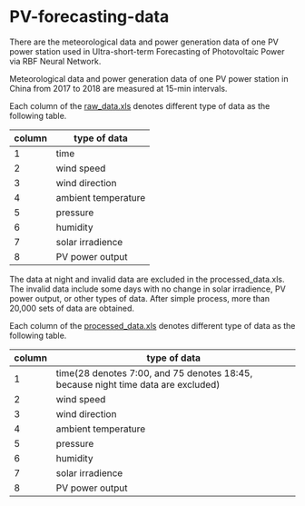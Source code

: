 # PV-forecasting-data

There are the meteorological data and power generation data of one PV power station used in Ultra-short-term Forecasting of Photovoltaic Power via RBF Neural Network. 

Meteorological data and power generation data of one PV power station in China from 2017 to 2018 are measured at 15-min intervals. 

Each column of the [raw_data.xls](https://github.com/AceBBang/PV-forecasting-data/blob/master/raw_data.xls) denotes different type of data as the following table.

| column | type of data |
|--|--|
| 1 | time |
| 2 | wind speed |
| 3 | wind direction |
| 4 | ambient temperature |
| 5 | pressure |
| 6 | humidity |
| 7 | solar irradience |
| 8 | PV power output |

The data at night and invalid data are excluded in the processed_data.xls. The invalid data include some days with no change in solar irradience, PV power output, or other types of data. After simple process, more than 20,000 sets of data are obtained.

Each column of the [processed_data.xls](https://github.com/AceBBang/PV-forecasting-data/blob/master/processed_data.xls) denotes different type of data as the following table.

| column | type of data |
|--|--|
| 1 | time(28 denotes 7:00, and 75 denotes 18:45, because night time data are excluded) |
| 2 | wind speed |
| 3 | wind direction |
| 4 | ambient temperature |
| 5 | pressure |
| 6 | humidity |
| 7 | solar irradience |
| 8 | PV power output |
